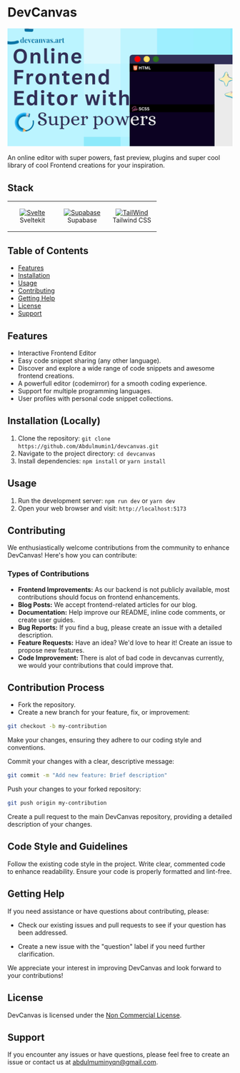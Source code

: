# DevCanvas

![devcanvas Logo](/static/devcanvas.png)

An online editor with super powers, fast preview, plugins and super cool library of cool Frontend creations for your inspiration.

## Stack

<table>

<tbody>

<tr>

<td align="Center" width="30%">

<a href="https://kit.svelte.dev" target="_blank" rel="noreferrer"><img src="https://raw.githubusercontent.com/danielcranney/readme-generator/main/public/icons/skills/svelte-colored.svg" width="36" height="36" alt="Svelte" /></a>
<br>Sveltekit

</td>

<td align="Center" width="30%">

<a href="https://supabase.com/" target="_blank" rel="noreferrer"><img src="https://cf.appdrag.com/dashboard-openvm-clo-b2d42c/uploads/supabase-TAiY.png" width="36" height="36" alt="Supabase" /></a>
<br>Supabase

</td>
<td align="Center" width="30%">

<a href="https://tailwindcss.com/" target="_blank" rel="noreferrer"><img src="https://img.icons8.com/color/144/000000/tailwindcss.png" width="36" height="36" alt="TailWind" /></a>
<br>Tailwind CSS

</td>
</tr>

</tbody>

</table>

## Table of Contents

- [Features](#features)
- [Installation](#installation-locally)
- [Usage](#usage)
- [Contributing](#contributing)
- [Getting Help](#getting-help)
- [License](#license)
- [Support](#support)

## Features

- Interactive Frontend Editor
- Easy code snippet sharing (any other language).
- Discover and explore a wide range of code snippets and awesome frontend creations.
- A powerfull editor (codemirror) for a smooth coding experience.
- Support for multiple programming languages.
- User profiles with personal code snippet collections.

## Installation (Locally)

1. Clone the repository: `git clone https://github.com/Abdulmumin1/devcanvas.git`
2. Navigate to the project directory: `cd devcanvas`
3. Install dependencies: `npm install` or `yarn install`

## Usage

1. Run the development server: `npm run dev` or `yarn dev`
2. Open your web browser and visit: `http://localhost:5173`

## Contributing

We enthusiastically welcome contributions from the community to enhance DevCanvas! Here's how you can contribute:

### Types of Contributions

- **Frontend Improvements:** As our backend is not publicly available, most contributions should focus on frontend enhancements.
- **Blog Posts:** We accept frontend-related articles for our blog.
- **Documentation:** Help improve our README, inline code comments, or create user guides.
- **Bug Reports:** If you find a bug, please create an issue with a detailed description.
- **Feature Requests:** Have an idea? We'd love to hear it! Create an issue to propose new features.
- **Code Improvement:** There is alot of bad code in devcanvas currently, we would your contributions that could improve that.

## Contribution Process

- Fork the repository.
- Create a new branch for your feature, fix, or improvement:

```bash
git checkout -b my-contribution
```

Make your changes, ensuring they adhere to our coding style and conventions.

Commit your changes with a clear, descriptive message:

```bash
git commit -m "Add new feature: Brief description"
```

Push your changes to your forked repository:

```bash
git push origin my-contribution
```

Create a pull request to the main DevCanvas repository, providing a detailed description of your changes.

## Code Style and Guidelines

Follow the existing code style in the project.
Write clear, commented code to enhance readability.
Ensure your code is properly formatted and lint-free.

## Getting Help

If you need assistance or have questions about contributing, please:

- Check our existing issues and pull requests to see if your question has been addressed.

- Create a new issue with the "question" label if you need further clarification.

We appreciate your interest in improving DevCanvas and look forward to your contributions!

## License

DevCanvas is licensed under the [Non Commercial License](./LICENSE).

## Support

If you encounter any issues or have questions, please feel free to create an issue or contact us at [abdulmuminyqn@gmail.com](mailto:abdulmuminyqn@gmail.com).
